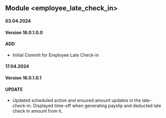## Module <employee_late_check_in>

#### 03.04.2024
#### Version 16.0.1.0.0
#### ADD

- Initial Commit for Employee Late Check-in

#### 17.04.2024
#### Version 16.0.1.0.1
#### UPDATE
 - Updated scheduled action and ensured amount updates in the late-check-in. Displayed time-off when generating payslip and deducted late check in amount from it.

